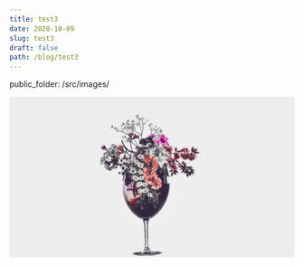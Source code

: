 ```yaml
---
title: test3
date: 2020-10-09
slug: test3
draft: false
path: /blog/test3
---
```

public_folder: /src/images/

![](/src/images/77966863_p0.jpeg)

```

```
